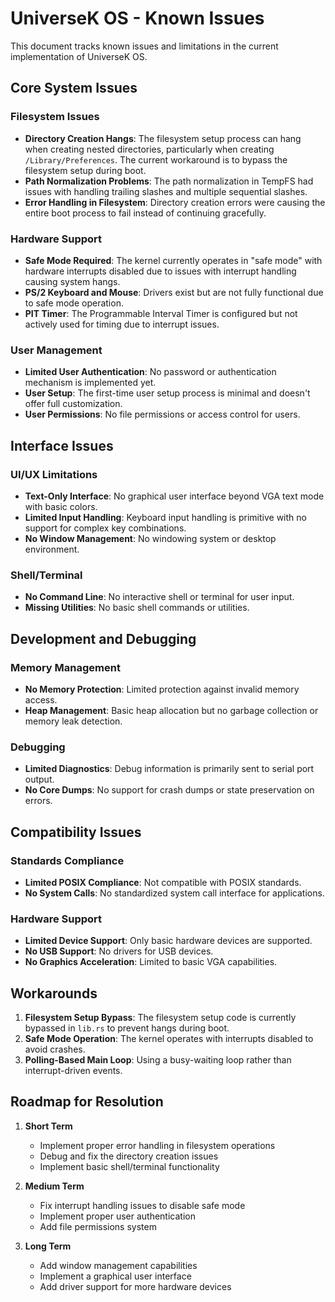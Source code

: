 # UniverseK OS - Known Issues

This document tracks known issues and limitations in the current implementation of UniverseK OS.

## Core System Issues

### Filesystem Issues

- **Directory Creation Hangs**: The filesystem setup process can hang when creating nested directories, particularly when creating `/Library/Preferences`. The current workaround is to bypass the filesystem setup during boot.
- **Path Normalization Problems**: The path normalization in TempFS had issues with handling trailing slashes and multiple sequential slashes.
- **Error Handling in Filesystem**: Directory creation errors were causing the entire boot process to fail instead of continuing gracefully.

### Hardware Support

- **Safe Mode Required**: The kernel currently operates in "safe mode" with hardware interrupts disabled due to issues with interrupt handling causing system hangs.
- **PS/2 Keyboard and Mouse**: Drivers exist but are not fully functional due to safe mode operation.
- **PIT Timer**: The Programmable Interval Timer is configured but not actively used for timing due to interrupt issues.

### User Management

- **Limited User Authentication**: No password or authentication mechanism is implemented yet.
- **User Setup**: The first-time user setup process is minimal and doesn't offer full customization.
- **User Permissions**: No file permissions or access control for users.

## Interface Issues

### UI/UX Limitations

- **Text-Only Interface**: No graphical user interface beyond VGA text mode with basic colors.
- **Limited Input Handling**: Keyboard input handling is primitive with no support for complex key combinations.
- **No Window Management**: No windowing system or desktop environment.

### Shell/Terminal

- **No Command Line**: No interactive shell or terminal for user input.
- **Missing Utilities**: No basic shell commands or utilities.

## Development and Debugging

### Memory Management

- **No Memory Protection**: Limited protection against invalid memory access.
- **Heap Management**: Basic heap allocation but no garbage collection or memory leak detection.

### Debugging

- **Limited Diagnostics**: Debug information is primarily sent to serial port output.
- **No Core Dumps**: No support for crash dumps or state preservation on errors.

## Compatibility Issues

### Standards Compliance

- **Limited POSIX Compliance**: Not compatible with POSIX standards.
- **No System Calls**: No standardized system call interface for applications.

### Hardware Support

- **Limited Device Support**: Only basic hardware devices are supported.
- **No USB Support**: No drivers for USB devices.
- **No Graphics Acceleration**: Limited to basic VGA capabilities.

## Workarounds

1. **Filesystem Setup Bypass**: The filesystem setup code is currently bypassed in `lib.rs` to prevent hangs during boot.
2. **Safe Mode Operation**: The kernel operates with interrupts disabled to avoid crashes.
3. **Polling-Based Main Loop**: Using a busy-waiting loop rather than interrupt-driven events.

## Roadmap for Resolution

1. **Short Term**

   - Implement proper error handling in filesystem operations
   - Debug and fix the directory creation issues
   - Implement basic shell/terminal functionality

2. **Medium Term**

   - Fix interrupt handling issues to disable safe mode
   - Implement proper user authentication
   - Add file permissions system

3. **Long Term**
   - Add window management capabilities
   - Implement a graphical user interface
   - Add driver support for more hardware devices
